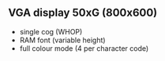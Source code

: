 VGA display 50xG (800x600)
----------------
 - single cog (WHOP)
 - RAM font (variable height)
 - full colour mode (4 per character code)
